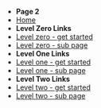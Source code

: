* **Page 2**
* [Home](../../)
* **Level Zero Links**
* [Level zero - get started](/get-started.md)
* [Level zero - sub page](docs/a-sub-page)
* **Level One Links**
* [Level one - get started](docs/levelone/level-one-get-started.md)
* [Level one - sub page](docs/levelone/level-one-sub-page)
* **Level Two Links**
* [Level two - get started](docs/levelone/leveltwo/level-two-get-started)
* [Level two - sub page](docs/levelone/leveltwo/level-two-sub-page)
